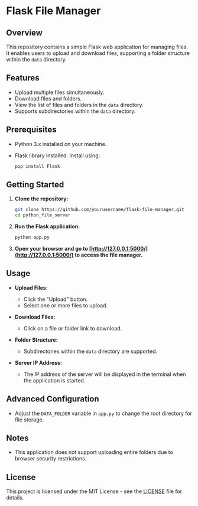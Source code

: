 # Flask File Manager

## Overview

This repository contains a simple Flask web application for managing files. It enables users to upload and download files, supporting a folder structure within the `data` directory.

## Features

- Upload multiple files simultaneously.
- Download files and folders.
- View the list of files and folders in the `data` directory.
- Supports subdirectories within the `data` directory.

## Prerequisites

- Python 3.x installed on your machine.
- Flask library installed. Install using:

  ```bash
  pip install Flask
  ```

## Getting Started

1. **Clone the repository:**

   ```bash
   git clone https://github.com/yourusername/flask-file-manager.git
   cd python_file_server
   ```

2. **Run the Flask application:**

   ```bash
   python app.py
   ```

3. **Open your browser and go to [http://127.0.0.1:5000/](http://127.0.0.1:5000/) to access the file manager.**

## Usage

- **Upload Files:**
  - Click the "Upload" button.
  - Select one or more files to upload.

- **Download Files:**
  - Click on a file or folder link to download.

- **Folder Structure:**
  - Subdirectories within the `data` directory are supported.

- **Server IP Address:**
  - The IP address of the server will be displayed in the terminal when the application is started.

## Advanced Configuration

- Adjust the `DATA_FOLDER` variable in `app.py` to change the root directory for file storage.

## Notes

- This application does not support uploading entire folders due to browser security restrictions.

## License

This project is licensed under the MIT License - see the [LICENSE](LICENSE) file for details.
